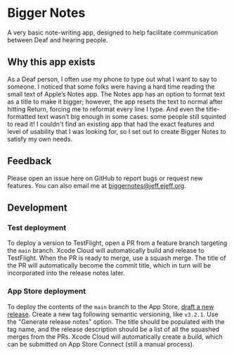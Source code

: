 # Bigger Notes

A very basic note-writing app, designed to help facilitate communication between Deaf and hearing people.

## Why this app exists

As a Deaf person, I often use my phone to type out what I want to say to someone. I noticed that some folks were having a hard time reading the small text of Apple’s Notes app. The Notes app has an option to format text as a title to make it bigger; however, the app resets the text to normal after hitting Return, forcing me to reformat every line I type. And even the title-formatted text wasn’t big enough in some cases: some people still squinted to read it! I couldn't find an existing app that had the exact features and level of usability that I was looking for, so I set out to create Bigger Notes to satisfy my own needs.

## Feedback

Please open an issue here on GitHub to report bugs or request new features. You can also email me at [biggernotes@jeff.ejeff.org](mailto:biggernotes@jeff.ejeff.org).

## Development

### Test deployment

To deploy a version to TestFlight, open a PR from a feature branch targeting the `main` branch. Xcode Cloud will automatically build and release to TestFlight. When the PR is ready to merge, use a squash merge. The title of the PR will automatically become the commit title, which in turn will be incorporated into the release notes later.

### App Store deployment

To deploy the contents of the `main` branch to the App Store, [draft a new release](https://github.com/jfredrickson/BiggerNotes/releases/new). Create a new tag following semantic versioning, like `v3.2.1`. Use the "Generate release notes" option. The title should be populated with the tag name, and the release description should be a list of all the squashed merges from the PRs. Xcode Cloud will automatically create a build, which can be submitted on App Store Connect (still a manual process).
